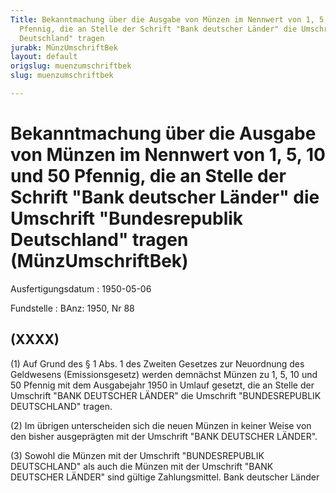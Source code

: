 ```yaml
---
Title: Bekanntmachung über die Ausgabe von Münzen im Nennwert von 1, 5, 10 und 50
  Pfennig, die an Stelle der Schrift "Bank deutscher Länder" die Umschrift "Bundesrepublik
  Deutschland" tragen
jurabk: MünzUmschriftBek
layout: default
origslug: muenzumschriftbek
slug: muenzumschriftbek

---
```


# Bekanntmachung über die Ausgabe von Münzen im Nennwert von 1, 5, 10 und 50 Pfennig, die an Stelle der Schrift "Bank deutscher Länder" die Umschrift "Bundesrepublik Deutschland" tragen (MünzUmschriftBek)

Ausfertigungsdatum
:   1950-05-06

Fundstelle
:   BAnz: 1950, Nr 88



## (XXXX)

(1) Auf Grund des § 1 Abs. 1 des Zweiten Gesetzes zur Neuordnung des
Geldwesens (Emissionsgesetz) werden demnächst Münzen zu 1, 5, 10 und
50 Pfennig mit dem Ausgabejahr 1950 in Umlauf gesetzt, die an Stelle
der Umschrift "BANK DEUTSCHER LÄNDER" die Umschrift "BUNDESREPUBLIK
DEUTSCHLAND" tragen.

(2) Im übrigen unterscheiden sich die neuen Münzen in keiner Weise von
den bisher ausgeprägten mit der Umschrift "BANK DEUTSCHER LÄNDER".

(3) Sowohl die Münzen mit der Umschrift "BUNDESREPUBLIK DEUTSCHLAND"
als auch die Münzen mit der Umschrift "BANK DEUTSCHER LÄNDER" sind
gültige Zahlungsmittel.
Bank deutscher Länder

